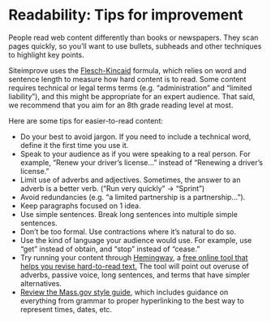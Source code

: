 # Readability: Tips for improvement

People read web content differently than books or newspapers. They scan pages quickly, so you’ll want to use bullets, subheads and other techniques to highlight key points.

Siteimprove uses the [Flesch-Kincaid](https://support.siteimprove.com/hc/en-gb/articles/114094009592?flash_digest=476c0d7ee44240684fb2099f3b1527d644286af9) formula, which relies on word and sentence length to measure how hard content is to read. Some content requires technical or legal terms terms \(e.g. “administration” and “limited liability”\), and this might be appropriate for an expert audience. That said, we recommend that you aim for an 8th grade reading level at most.

Here are some tips for easier-to-read content:

* Do your best to avoid jargon. If you need to include a technical word, define it the first time you use it.
* Speak to your audience as if you were speaking to a real person. For example, “Renew your driver’s license…” instead of “Renewing a driver’s license.”
* Limit use of adverbs and adjectives. Sometimes, the answer to an adverb is a better verb. \(“Run very quickly” -&gt; “Sprint”\)
* Avoid redundancies \(e.g. “a limited partnership is a partnership…”\).
* Keep paragraphs focused on 1 idea.
* Use simple sentences. Break long sentences into multiple simple sentences.
* Don’t be too formal. Use contractions where it’s natural to do so.
* Use the kind of language your audience would use. For example, use “get” instead of obtain, and “stop” instead of “cease.”
* Try running your content through [Hemingway](http://www.hemingwayapp.com/), a [free online tool that helps you revise hard-to-read text.](http://www.hemingwayapp.com/) The tool will point out overuse of adverbs, passive voice, long sentences, and terms that have simpler alternatives.
* [Review the Mass.gov style guide](style-guide.md), which includes guidance on everything from grammar to proper hyperlinking to the best way to represent times, dates, etc.

